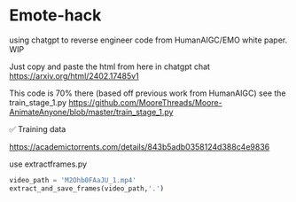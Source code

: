 # Emote-hack
using chatgpt to reverse engineer code from HumanAIGC/EMO white paper. WIP


Just copy and paste the html from here in chatgpt chat
https://arxiv.org/html/2402.17485v1


This code is 70% there (based off previous work from HumanAIGC)
see the train_stage_1.py
https://github.com/MooreThreads/Moore-AnimateAnyone/blob/master/train_stage_1.py

✅  Training data 

https://academictorrents.com/details/843b5adb0358124d388c4e9836


use extractframes.py
```python
video_path = 'M2Ohb0FAaJU_1.mp4'
extract_and_save_frames(video_path,'.')
```
